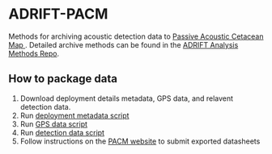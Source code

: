 # ADRIFT-PACM
Methods for archiving acoustic detection data to [Passive Acoustic Cetacean Map
](https://apps-nefsc.fisheries.noaa.gov/pacm/#/). Detailed archive methods can be found in the [ADRIFT Analysis Methods Repo](https://sael-swfsc.github.io/adrift-analysis-methods/content/DataArchive/PACM.html).

## How to package data
1. Download deployment details metadata, GPS data, and relavent detection data.
2. Run [deployment metadata script](https://github.com/Kourtney-Burger/ADRIFT-PACM/blob/ada1c7c8d2d7560e1304f9bca5683a791784c0ab/R/deploymentMetadata.Rmd)
3. Run [GPS data script](https://github.com/Kourtney-Burger/ADRIFT-PACM/blob/ada1c7c8d2d7560e1304f9bca5683a791784c0ab/R/GPSData.Rmd)
4. Run [detection data script](https://github.com/Kourtney-Burger/ADRIFT-PACM/blob/ada1c7c8d2d7560e1304f9bca5683a791784c0ab/R/detectionData.Rmd)
5. Follow instructions on the [PACM website](https://www.fisheries.noaa.gov/resource/document/passive-acoustic-reporting-system-templates) to submit exported datasheets
